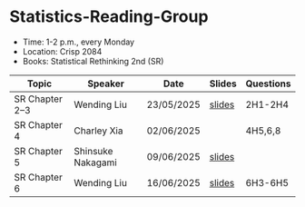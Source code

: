 # Statistics-Reading-Group

- Time: 1-2 p.m., every Monday
- Location: Crisp 2084
- Books: Statistical Rethinking 2nd (SR)

| Topic          | Speaker           | Date       | Slides             | Questions |
| -------------- | ----------------- | ---------- | ------------------ | --------- |
| SR Chapter 2–3 | Wending Liu       | 23/05/2025 | [slides](./ch2-3/) | 2H1-2H4   |
| SR Chapter 4   | Charley Xia       | 02/06/2025 |                    | 4H5,6,8   |
| SR Chapter 5   | Shinsuke Nakagami | 09/06/2025 | [slides](./ch5/)   |           |
| SR Chapter 6   | Wending Liu       | 16/06/2025 |   [slides](./ch6/)                 | 6H3-6H5   |


